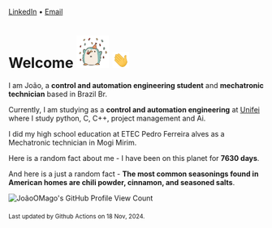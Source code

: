 [LinkedIn](https://www.linkedin.com/in/joão-pedro-gozzoli-b95641301/) &bull;
[Email](joaopedrogozzoli@gmail.com)

# Welcome <img src="happy.gif" height="64px" /> <img src="wave.gif" height="32px" />

I am João, a  **control and automation engineering student** and **mechatronic technician** based in Brazil Br.

Currently, I am studying as a **control and automation engineering** at [Unifei](https://unifei.edu.br) where I study python, C, C++, project management and Ai.

I did my high school education at ETEC Pedro Ferreira alves as a Mechatronic technician in Mogi Mirim.

Here is a random fact about me - I have been on this planet for **7630 days**.

And here is a just a random fact -  **The most common seasonings found in American homes are chili powder, cinnamon, and seasoned salts**.

![JoãoOMago's GitHub Profile View Count](https://komarev.com/ghpvc/?username=JoaoOMago)

<sub>Last updated by Github Actions on 18 Nov, 2024.</sub>

